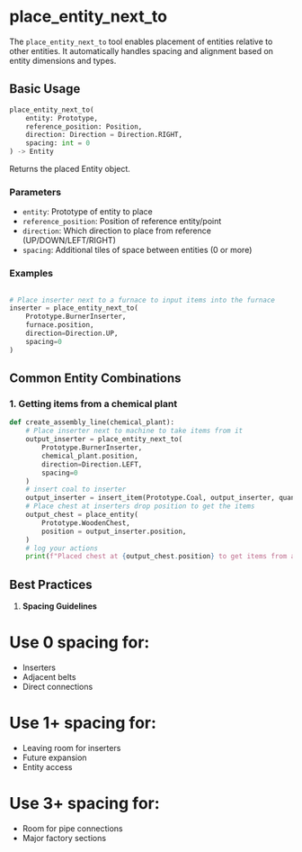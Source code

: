 # place_entity_next_to

The `place_entity_next_to` tool enables placement of entities relative to other entities. It automatically handles spacing and alignment based on entity dimensions and types.

## Basic Usage

```python
place_entity_next_to(
    entity: Prototype,
    reference_position: Position,
    direction: Direction = Direction.RIGHT,
    spacing: int = 0
) -> Entity
```

Returns the placed Entity object.

### Parameters

- `entity`: Prototype of entity to place
- `reference_position`: Position of reference entity/point
- `direction`: Which direction to place from reference (UP/DOWN/LEFT/RIGHT)
- `spacing`: Additional tiles of space between entities (0 or more)

### Examples

```python

# Place inserter next to a furnace to input items into the furnace
inserter = place_entity_next_to(
    Prototype.BurnerInserter,
    furnace.position,
    direction=Direction.UP,
    spacing=0
)
```

## Common Entity Combinations

### 1. Getting items from a chemical plant

```python
def create_assembly_line(chemical_plant):
    # Place inserter next to machine to take items from it
    output_inserter = place_entity_next_to(
        Prototype.BurnerInserter,
        chemical_plant.position,
        direction=Direction.LEFT,
        spacing=0
    )
    # insert coal to inserter
    output_inserter = insert_item(Prototype.Coal, output_inserter, quantity = 10)
    # Place chest at inserters drop position to get the items
    output_chest = place_entity(
        Prototype.WoodenChest,
        position = output_inserter.position,
    )
    # log your actions
    print(f"Placed chest at {output_chest.position} to get items from a chemical_plant at {chemical_plant.position}. Inserter that puts items into the chest is at {output_inserter.position}")
```

## Best Practices

1. **Spacing Guidelines**

# Use 0 spacing for:

- Inserters
- Adjacent belts
- Direct connections

# Use 1+ spacing for:

- Leaving room for inserters
- Future expansion
- Entity access

# Use 3+ spacing for:

- Room for pipe connections
- Major factory sections
